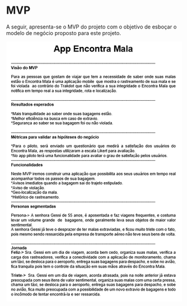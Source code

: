 # MVP

A seguir, apresenta-se o MVP do projeto com o objetivo de esboçar o modelo de negócio proposto para este projeto.

![MVP](mvp.png)
